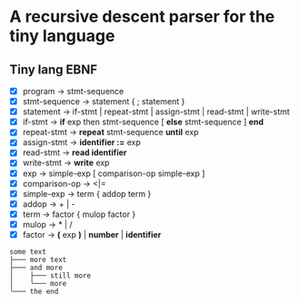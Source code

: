 # A recursive descent parser for the tiny language

## Tiny lang EBNF

- [x] program -> stmt-sequence
- [x] stmt-sequence -> statement { ; statement }
- [x] statement -> if-stmt | repeat-stmt | assign-stmt | read-stmt | write-stmt
- [x] if-stmt -> **if** exp then stmt-sequence [ **else** stmt-sequence ] **end**
- [x] repeat-stmt -> **repeat** stmt-sequence **until** exp
- [x] assign-stmt -> **identifier :=** exp
- [x] read-stmt -> **read identifier**
- [x] write-stmt -> **write** exp
- [x] exp -> simple-exp [ comparison-op simple-exp ]
- [x] comparison-op -> <|=
- [x] simple-exp -> term { addop term }
- [x] addop -> + | -
- [x] term -> factor { mulop factor }
- [x] mulop -> \* | /
- [x] factor -> **(** exp **)** | **number** | **identifier**

```
some text
├─── more text
├─── and more
│    ├─── still more
│    ╰─── more
╰─── the end
```
